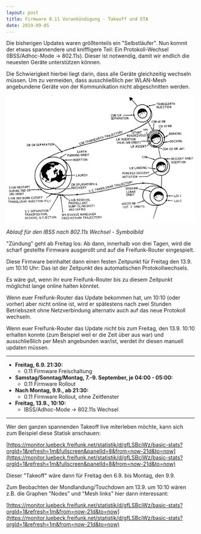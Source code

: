 ```yaml
---
layout: post
title: Firmware 0.11 Vorankündigung - Takeoff und ETA
date: 2019-09-05
---
```


Die bisherigen Updates waren größtenteils ein "Selbstläufer".
Nun kommt der etwas spannendere und kniffligere Teil: Ein
Protokoll-Wechsel (IBSS/Adhoc-Mode -> 802.11s). Dieser ist
notwendig, damit wir endlich die neuesten Geräte unterstützen
können.

Die Schwierigkeit hierbei liegt darin, dass alle Geräte
gleichzeitig wechseln müssen. Um zu vermeiden, dass ausschließlich
per WLAN-Mesh angebundene Geräte von der Kommunikation nicht
abgeschnitten werden.

![Ablauf für den IBSS nach 802.11s Wechsel - Symbolbild (Mondlandung)](/images/Apollo-11-mission-profile.png)

*Ablauf für den IBSS nach 802.11s Wechsel - Symbolbild*


"Zündung" geht ab Freitag los: Ab dann, innerhalb von drei Tagen,
wird die scharf gestellte Firmware ausgerollt und auf die
Freifunk-Router eingespielt.

Diese Firmware beinhaltet dann einen festen Zeitpunkt für Freitag
den 13.9. um 10:10 Uhr: Das ist der Zeitpunkt des automatischen
Protokollwechsels.

Es wäre gut, wenn ihr eure Freifunk-Router bis zu diesem Zeitpunkt
möglichst lange online halten könntet.


Wenn euer Freifunk-Router das Update bekommen hat, um 10:10 (oder
vorher) aber nicht online ist, wird er spätestens nach zwei Stunden
Betriebszeit ohne Netzverbindung alternativ auch auf das neue
Protokoll wechseln.

Wenn euer Freifunk-Router das Update nicht bis zum Freitag, den
13.9. 10:10 erhalten konnte (zum Beispiel weil er die Zeit über
aus war) und ausschließlich per Mesh angebunden war/ist, werdet ihr
diesen manuell updaten müssen.

---

* **Freitag, 6.9. 21:30:**
  * 0.11 Firmware Freischaltung
* **Samstag/Sonntag/Montag, 7.-9. September, je 04:00 - 05:00:**
  * 0.11 Firmware Rollout
* **Nach Montag, 9.9., ab 21:30:**
  * 0.11 Firmware Rollout, ohne Zeitfenster
* **Freitag, 13.9., 10:10:**
  * IBSS/Adhoc-Mode -> 802.11s Wechsel

---

Wer den ganzen spannenden Takeoff live miterleben möchte, kann
sich zum Beispiel diese Statisk anschauen:

[https://monitor.luebeck.freifunk.net/statistik/d/gfLSBciWz/basic-stats?orgId=1&refresh=1m&fullscreen&panelId=8&from=now-21d&to=now](https://monitor.luebeck.freifunk.net/statistik/d/gfLSBciWz/basic-stats?orgId=1&refresh=1m&fullscreen&panelId=8&from=now-21d&to=now)

Dieser "Takeoff" wäre dann für Freitag den 6.9. bis Montag, den 9.9.

Zum Beobachten der Mondlandung/Touchdown am 13.9. um 10:10
wären z.B. die Graphen "Nodes" und "Mesh links" hier dann
interessant:

[https://monitor.luebeck.freifunk.net/statistik/d/gfLSBciWz/basic-stats?orgId=1&refresh=1m&from=now-21d&to=now](https://monitor.luebeck.freifunk.net/statistik/d/gfLSBciWz/basic-stats?orgId=1&refresh=1m&from=now-21d&to=now)

